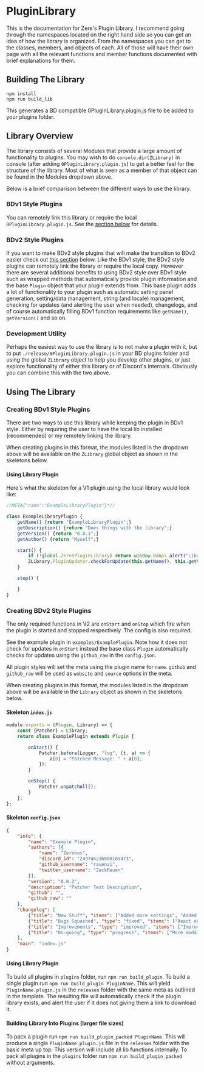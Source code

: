 # PluginLibrary

This is the documentation for Zere's Plugin Library. I recommend going through the namespaces located on the right hand side so you can get an idea of how the library is organized. From the namespaces you can get to the classes, members, and objects of each. All of those will have their own page with all the relevant functions and member functions documented with brief explanations for them.

## Building The Library

```
npm install
npm run build_lib
```

This generates a BD compatible 0PluginLibrary.plugin.js file to be added to your plugins folder.

## Library Overview

The library consists of several Modules that provide a large amount of functionality to plugins. You may wish to do `console.dir(ZLibrary)` in console (after adding `0PluginLibrary.plugin.js`) to get a better feel for the structure of the library. Most of what is seen as a member of that object can be found in the Modules dropdown above.

Below is a brief comparison between the different ways to use the library.

### BDv1 Style Plugins

You can remotely link this library or require the local `0PluginLibrary.plugin.js`. See the [section below](#creating-bdv1-style-plugins) for details.

### BDv2 Style Plugins

If you want to make BDv2 style plugins that will make the transition to BDv2 easier check out [this section](#creating-bdv2-style-plugins) below. Like the BDv1 style, the BDv2 style plugins can remotely link the library or require the local copy. However there are several additional benefits to using BDv2 style over BDv1 style such as wrapped methods that automatically provide plugin information and the base `Plugin` object that your plugin extends from. This base plugin adds a lot of functionality to your plugin such as automatic setting panel generation, setting/data management, string (and locale) management, checking for updates (and alerting the user when needed), changelogs, and of course automatically filling BDv1 function requirements like `getName()`, `getVersion()` and so on.


### Development Utility

Perhaps the easiest way to use the library is to not make a plugin with it, but to put `./release/0PluginLibrary.plugin.js` in your BD plugins folder and using the global `ZLibrary` object to help you develop other plugins, or just explore functionality of either this library or of Discord's internals. Obviously you can combine this with the two above.

## Using The Library

### Creating BDv1 Style Plugins

There are two ways to use this library while keeping the plugin in BDv1 style. Either by requiring the user to have the local lib installed (recommended) or my remotely linking the library.

When creating plugins in this format, the modules listed in the dropdown above will be available on the `ZLibrary` global object as shown in the skeletons below.

#### Using Library Plugin

Here's what the skeleton for a V1 plugin using the local library would look like:
```js
//META{"name":"ExampleLibraryPlugin"}*//

class ExampleLibraryPlugin {
    getName() {return "ExampleLibraryPlugin";}
    getDescription() {return "Does things with the library";}
    getVersion() {return "0.0.1";}
    getAuthor() {return "Myself";}

    start() {
        if (!global.ZeresPluginLibrary) return window.BdApi.alert("Library Missing",`The library plugin needed for ${this.getName()} is missing.<br /><br /> <a href="https://betterdiscord.net/ghdl?url=https://raw.githubusercontent.com/rauenzi/BDPluginLibrary/master/release/0PluginLibrary.plugin.js" target="_blank">Click here to download the library!</a>`);
        ZLibrary.PluginUpdater.checkForUpdate(this.getName(), this.getVersion(), "LINK_TO_RAW_CODE");
    }

    stop() {

	}
}
```


### Creating BDv2 Style Plugins

The only required functions in V2 are `onStart` and `onStop` which fire when the plugin is started and stopped respectively. The config is also required.

See the example plugin in `examples/ExamplePlugin`. Note how it does not check for updates in `onStart` instead the base class `Plugin` automatically checks for updates using the `github_raw` in the `config.json`.

All plugin styles will set the meta using the plugin name for `name`. `github` and `github_raw` will be used as `website` and `source` options in the meta.

When creating plugins in this format, the modules listed in the dropdown above will be available in the `Library` object as shown in the skeletons below.

#### Skeleton `index.js`

```js
module.exports = (Plugin, Library) => {
    const {Patcher} = Library;
    return class ExamplePlugin extends Plugin {

        onStart() {
            Patcher.before(Logger, "log", (t, a) => {
                a[0] = "Patched Message: " + a[0];
            });
        }

        onStop() {
            Patcher.unpatchAll();
        }
    };
};
```

#### Skeleton `config.json`

```json
{
    "info": {
        "name": "Example Plugin",
        "authors": [{
            "name": "Zerebos",
            "discord_id": "249746236008169473",
            "github_username": "rauenzi",
            "twitter_username": "ZackRauen"
        }],
        "version": "0.0.3",
        "description": "Patcher Test Description",
        "github": "",
        "github_raw": ""
    },
    "changelog": [
        {"title": "New Stuff", "items": ["Added more settings", "Added changelog"]},
        {"title": "Bugs Squashed", "type": "fixed", "items": ["React errors on reload"]},
        {"title": "Improvements", "type": "improved", "items": ["Improvements to the base plugin"]},
        {"title": "On-going", "type": "progress", "items": ["More modals and popouts being added", "More classes and modules being added"]}
    ],
    "main": "index.js"
}
```

#### Using Library Plugin

To build all plugins in `plugins` folder, run `npm run build_plugin`. To build a single plugin run `npm run build_plugin PluginName`. This will yield `PluginName.plugin.js` in the `releases` folder with the same meta as outlined in the template. The resulting file will automatically check if the plugin library exists, and alert the user if it does not giving them a link to download it.

#### Building Library Into Plugins (larger file sizes)

To pack a plugin run `npm run build_plugin_packed PluginName`. This will produce a single `PluginName.plugin.js` file in the `releases` folder with the basic meta up top. This version will include all lib functions internally. To pack all plugins in the `plugins` folder run `npm run build_plugin_packed` without arguments.

